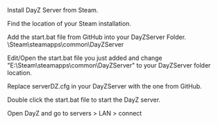 Install DayZ Server from Steam.


Find the location of your Steam installation.


Add the start.bat file from GitHub into your DayZServer Folder.
  \Steam\steamapps\common\DayZServer


Edit/Open the start.bat file you just added and change "E:\Steam\steamapps\common\DayZServer" to your DayZServer folder location.


Replace serverDZ.cfg in your DayZServer with the one from GitHub.



Double click the start.bat file to start the DayZ server.



Open DayZ and go to servers > LAN > connect



